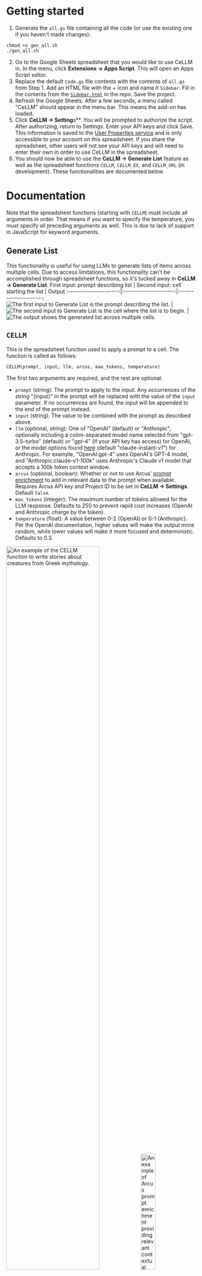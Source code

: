 # Getting started
1. Generate the `all.gs` file containing all the code (or use the existing one if you haven't made changes):
```
chmod +x gen_all.sh
./gen_all.sh
```
2. Go to the Google Sheets spreadsheet that you would like to use CeLLM in. In the menu, click **Extensions &rarr; Apps Script**. This will open an Apps Script editor.
3. Replace the default `Code.gs` file contents with the contents of `all.gs` from Step 1. Add an HTML file with the + icon and name it `Sidebar`. Fill in the contents from the [`Sidebar.html`](Sidebar.html) in the repo. Save the project.
4. Refresh the Google Sheets. After a few seconds, a menu called "CeLLM" should appear in the menu bar. This means the add-on has loaded.
5. Click **CeLLM &rarr; Setting**s**. You will be prompted to authorize the script. After authorizing, return to Settings. Enter your API keys and click Save. This information is saved to the [User Properties service](https://developers.google.com/apps-script/guides/properties) and is only accessible to your account on this spreadsheet. If you share the spreadsheet, other users will not see your API keys and will need to enter their own in order to use CeLLM in the spreadsheet.
6. You should now be able to use the **CeLLM &rarr; Generate List** feature as well as the spreadsheet functions `CELLM`, `CELLM_EX`, and `CELLM_URL` (in development). These functionalities are documented below.


# Documentation
Note that the spreadsheet functions (starting with `CELLM`) must include all arguments in order. That means if you want to specify the temperature, you must specify all preceding arguments as well. This is due to lack of support in JavaScript for keyword arguments.
## Generate List
This functionality is useful for using LLMs to generate lists of items across multiple cells. Due to access limitations, this functionality can't be accomplished through spreadsheet functions, so it's tucked away in **CeLLM &rarr; Generate List**.
First input: prompt describing list |  Second input: cell starting the list | Output
:---------------------:|:---------------------:|:---------------------:
![The first input to Generate List is the prompt describing the list.](screenshots/gen_list1.png "The first input to Generate List is the prompt describing the list.")  |  ![The second input to Generate List is the cell where the list is to begin.](screenshots/gen_list2.png "The second input to Generate List is the cell where the list is to begin.")  |  ![The output shows the generated list across multiple cells.](screenshots/gen_list3.png "The output shows the generated list across multiple cells.")


## `CELLM`
This is the spreadsheet function used to apply a prompt to a cell. The function is called as follows:
```
CELLM(prompt, input, llm, arcus, max_tokens, temperature)
```
The first two arguments are required, and the rest are optional.
- `prompt` (string): The prompt to apply to the input. Any occurrences of the string "{input}" in the prompt will be replaced with the value of the `input` parameter. If no occurrences are found, the input will be appended to the end of the prompt instead.
- `input` (string): The value to be combined with the prompt as described above.
- `llm` (optional, string): One of "OpenAI" (default) or "Anthropic", optionally including a colon-separated model name selected from "gpt-3.5-turbo" (default) or "gpt-4" (if your API key has access) for OpenAI, or the model options found [here](https://console.anthropic.com/docs/api/reference#-v1-complete) (default "claude-instant-v1") for Anthropic. For example, "OpenAI:gpt-4" uses OpenAI's GPT-4 model, and "Anthropic:claude-v1-100k" uses Anthropic's Claude v1 model that accepts a 100k token context window.
- `arcus` (optional, boolean): Whether or not to use Arcus' [prompt enrichment](https://app.arcus.co/docs/prompt/key-concepts/) to add in relevant data to the prompt when available. Requires Arcus API key and Project ID to be set in **CeLLM &rarr; Settings**. Default `false`.
- `max_tokens` (integer): The maximum number of tokens allowed for the LLM response. Defaults to 250 to prevent rapid cost increases (OpenAI and Anthropic charge by the token).
- `temperature` (float): A value between 0-2 (OpenAI) or 0-1 (Anthropic). Per the OpenAI documentation, higher values will make the output more random, while lower values will make it more focused and deterministic. Defaults to 0.3.

<img src="screenshots/cellm.png" alt="An example of the CELLM function to write stories about creatures from Greek mythology." width="70%" title="An example of the CELLM function.">
<img src="screenshots/arcus.png" alt="An example of Arcus prompt enrichment providing relevant contextual information to reduce LLM hallucinations and improve accuracy." width="28%" title="An example of Arcus prompt enrichment providing relevant contextual information to reduce LLM hallucinations and improve accuracy.">


## `CELLM_EX`
This is the spreadsheet function used to generate outputs using example input-output pairs, rather than a prompt, to specify the task. The function is called as follows:
```
CELLM_EX(exampleInputs, exampleOutputs, testInput, llm, arcus, max_tokens, temperature)
```
The first three arguments are required, and the rest are optional.
- `exampleInputs` (cell range): The inputs for the example pairs. For example, A1:A5.
- `exampleOutputs` (cell range): The outputs for the example pairs.
- `testInput` (string): The input to produce an output for, based on the example input-output pairs.

The rest of the arguments are as described for `CELLM`, but `arcus` is ignored and set to `false` for now.

<img src="screenshots/cellm_ex.png" alt="An example of the CELLM_EX function to infer the task of generating company CEO names from examples." width="40%" title="An example of the CELLM_EX function to infer the task of generating company CEO names from examples.">


## `CELLM_URL`
This is the (in-development) spreadsheet function used to apply a prompt to a webpage. It can be used to extract information from a webpage with an LLM. The function is called as follows:
```
CELLM_URL(prompt, url, llm, arcus, max_tokens, temperature)
```
The first two arguments are required, and the rest are optional.
- `prompt` (string): The prompt to apply to the input. Any occurrences of the string "{input}" in the prompt will be replaced with the content of the webpage fetched from the `url` parameter. If no occurrences are found, the webpage content will be appended to the end of the prompt instead.
- `url` (string): The content of the `<body>` tag in the HTML fetched from this URL is stripped of HTML tags and used as input to the prompt.

The rest of the arguments are as described for `CELLM`, but `arcus` is ignored and set to `false` for now.

**NOTE**:
- Due to the token-based pricing, this function can run up costs pretty quickly.
- Long webpages can result in hitting the LLM max token limit.
- Specifying one of Anthropic's 100k token models (such as with `llm="Anthropic:claude-v1-100k"` or `llm="Anthropic:claude-instant-v1-100k"`) allows CeLLM to process much longer webpages. Be mindful of running up costs with large webpages though.

<img src="screenshots/cellm_url.png" alt="An example of the CELLM_URL function to extract structured information from apartment listings using LLMs." width="80%" title="An example of the CELLM_URL function to extract structured information from apartment listings using LLMs.">